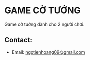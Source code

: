 # GAME CỜ TƯỚNG
Game cờ tướng dành cho 2 người chơi.

## Contact:
- Email: ngotienhoang09@gmail.com
